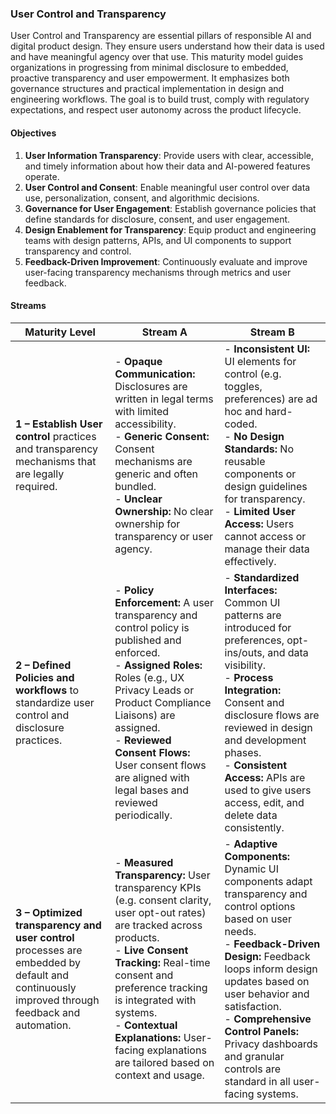 ### User Control and Transparency

User Control and Transparency are essential pillars of responsible AI and digital product design. They ensure users understand how their data is used and have meaningful agency over that use. This maturity model guides organizations in progressing from minimal disclosure to embedded, proactive transparency and user empowerment. It emphasizes both governance structures and practical implementation in design and engineering workflows. The goal is to build trust, comply with regulatory expectations, and respect user autonomy across the product lifecycle.

#### Objectives

1. **User Information Transparency**: Provide users with clear, accessible, and timely information about how their data and AI-powered features operate.
2. **User Control and Consent**: Enable meaningful user control over data use, personalization, consent, and algorithmic decisions.
3. **Governance for User Engagement**: Establish governance policies that define standards for disclosure, consent, and user engagement.
4. **Design Enablement for Transparency**: Equip product and engineering teams with design patterns, APIs, and UI components to support transparency and control.
5. **Feedback-Driven Improvement**: Continuously evaluate and improve user-facing transparency mechanisms through metrics and user feedback.

#### Streams

| Maturity Level                                                                                                                               | Stream A                                                                                                                                                                                                                                           | Stream B                                                                                                                                                                                                                                                      |
|----------------------------------------------------------------------------------------------------------------------------------------------|----------------------------------------------------------------------------------------------------------------------------------------------------------------------------------------------------------------------------------------------------|---------------------------------------------------------------------------------------------------------------------------------------------------------------------------------------------------------------------------------------------------------------|
| **1 – Establish User control** practices and transparency mechanisms that are  legally required.                                             | - **Opaque Communication:** Disclosures are written in legal terms with limited accessibility.<br>- **Generic Consent:** Consent mechanisms are generic and often bundled.<br>- **Unclear Ownership:** No clear ownership for transparency or user agency.                                                               | - **Inconsistent UI:** UI elements for control (e.g. toggles, preferences) are ad hoc and hard-coded.<br>- **No Design Standards:** No reusable components or design guidelines for transparency.<br>- **Limited User Access:** Users cannot access or manage their data effectively.                                                |
| **2 – Defined Policies and workflows**  to standardize user control and disclosure practices.                                                | - **Policy Enforcement:** A user transparency and control policy is published and enforced.<br>- **Assigned Roles:** Roles (e.g., UX Privacy Leads or Product Compliance Liaisons) are assigned.<br>- **Reviewed Consent Flows:** User consent flows are aligned with legal bases and reviewed periodically.               | - **Standardized Interfaces:** Common UI patterns are introduced for preferences, opt-ins/outs, and data visibility.<br>- **Process Integration:** Consent and disclosure flows are reviewed in design and development phases.<br>- **Consistent Access:** APIs are used to give users access, edit, and delete data consistently.         |
| **3 – Optimized transparency and user control** processes are embedded by default and continuously improved through feedback and automation. | - **Measured Transparency:** User transparency KPIs (e.g. consent clarity, user opt-out rates) are tracked across products.<br>- **Live Consent Tracking:** Real-time consent and preference tracking is integrated with systems.<br>- **Contextual Explanations:** User-facing explanations are tailored based on context and usage. | - **Adaptive Components:** Dynamic UI components adapt transparency and control options based on user needs.<br>- **Feedback-Driven Design:** Feedback loops inform design updates based on user behavior and satisfaction.<br>- **Comprehensive Control Panels:** Privacy dashboards and granular controls are standard in all user-facing systems. |
